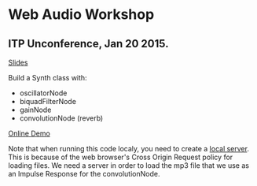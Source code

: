 # Web Audio Workshop
## ITP Unconference, Jan 20 2015.

[Slides](https://docs.google.com/presentation/d/1PdQQ_YVPQMw8K_-lgsQQ1_rV-ucTVIxpcbinCAtibWM/edit?usp=sharing)

Build a Synth class with: 
- oscillatorNode
- biquadFilterNode
- gainNode
- convolutionNode (reverb)

[Online Demo](http://therewasaguy.github.io/webaudioworkshop/)

Note that when running this code localy, you need to create a [local server](https://github.com/lmccart/p5.js/wiki/Local-server). This is because of the web browser's Cross Origin Request policy for loading files. We need a server in order to load the mp3 file that we use as an Impulse Response for the convolutionNode.


